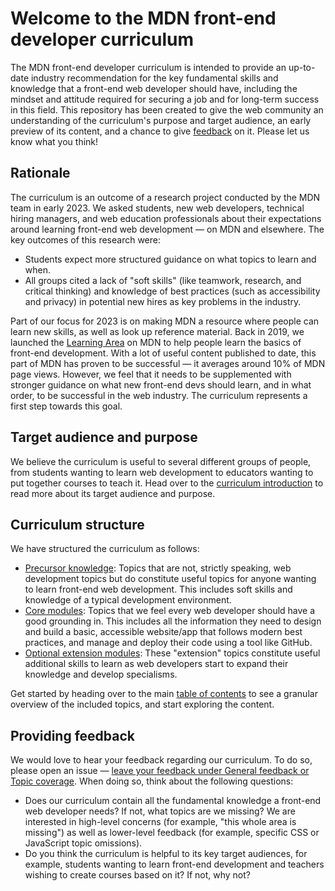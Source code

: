 # Welcome to the MDN front-end developer curriculum

The MDN front-end developer curriculum is intended to provide an up-to-date industry recommendation for the key fundamental skills and knowledge that a front-end web developer should have, including the mindset and attitude required for securing a job and for long-term success in this field. This repository has been created to give the web community an understanding of the curriculum's purpose and target audience, an early preview of its content, and a chance to give [feedback](#providing-feedback) on it. Please let us know what you think!

## Rationale

The curriculum is an outcome of a research project conducted by the MDN team in early 2023. We asked students, new web developers, technical hiring managers, and web education professionals about their expectations around learning front-end web development — on MDN and elsewhere. The key outcomes of this research were:

- Students expect more structured guidance on what topics to learn and when.
- All groups cited a lack of "soft skills" (like teamwork, research, and critical thinking) and knowledge of best practices (such as accessibility and privacy) in potential new hires as key problems in the industry.

Part of our focus for 2023 is on making MDN a resource where people can learn new skills, as well as look up reference material. Back in 2019, we launched the [Learning Area](https://developer.mozilla.org/en-US/docs/Learn) on MDN to help people learn the basics of front-end development. With a lot of useful content published to date, this part of MDN has proven to be successful — it averages around 10% of MDN page views. However, we feel that it needs to be supplemented with stronger guidance on what new front-end devs should learn, and in what order, to be successful in the web industry. The curriculum represents a first step towards this goal.

## Target audience and purpose

We believe the curriculum is useful to several different groups of people, from students wanting to learn web development to educators wanting to put together courses to teach it. Head over to the [curriculum introduction](/curriculum) to read more about its target audience and purpose.

## Curriculum structure

We have structured the curriculum as follows:

- [Precursor knowledge](/curriculum/1-precursor): Topics that are not, strictly speaking, web development topics but do constitute useful topics for anyone wanting to learn front-end web development. This includes soft skills and knowledge of a typical development environment.
- [Core modules](/curriculum/2-core): Topics that we feel every web developer should have a good grounding in. This includes all the information they need to design and build a basic, accessible website/app that follows modern best practices, and manage and deploy their code using a tool like GitHub.
- [Optional extension modules](/curriculum/3-extensions): These "extension" topics constitute useful additional skills to learn as web developers start to expand their knowledge and develop specialisms.

Get started by heading over to the main [table of contents](TOC.md) to see a granular overview of the included topics, and start exploring the content.

## Providing feedback

We would love to hear your feedback regarding our curriculum. To do so, please open an issue — [leave your feedback under General feedback or Topic coverage](https://github.com/mdn/curriculum/issues/new/choose). When doing so, think about the following questions:

- Does our curriculum contain all the fundamental knowledge a front-end web developer needs? If not, what topics are we missing? We are interested in high-level concerns (for example, "this whole area is missing") as well as lower-level feedback (for example, specific CSS or JavaScript topic omissions).
- Do you think the curriculum is helpful to its key target audiences, for example, students wanting to learn front-end development and teachers wishing to create courses based on it? If not, why not?
